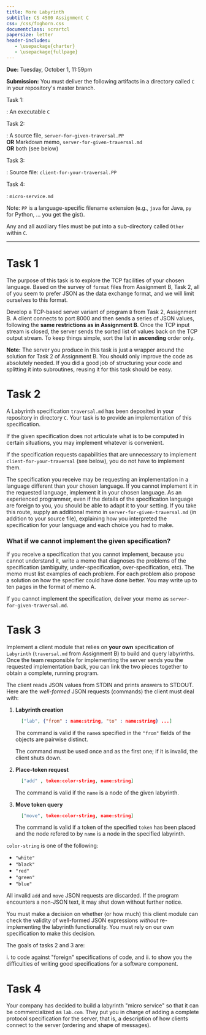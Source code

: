 ```yaml
---
title: More Labyrinth
subtitle: CS 4500 Assignment C
css: /css/foghorn.css
documentclass: scrartcl
papersize: letter
header-includes:
   - \usepackage{charter}
   - \usepackage{fullpage}
---
```


**Due:** Tuesday, October 1, 11:59pm

<!-- 
@(define hw "Exploring Your TAHBPL Some More")

@bold{Due} Monday, September 16, midnight 
-->

<!--
#### Note

In programming languages we speak of two kinds of servers and
two kinds of clients. A } @defterm{server module} @purple{is a component that
implements an interface for the purpose of serving functionality to other
modules; conversely, a } @defterm{client module} @purple{ consumes the services of a
server module. In distributed (web) systems people speak of}
@defterm{server} @purple{ and } @defterm{client} @purple{when they refer to software
components like server and client modules, except that the services are
used across a network protocol (possibly on the same machine) and the
components can be implemented in distinct programming languages.}}
-->

**Submission:** You must deliver the following artifacts in a directory called `C` in your repository's master branch. 

Task 1:

  : An executable `C`

Task 2:

  : A source file, `server-for-given-traversal.PP`  
  **OR** Markdown memo, `server-for-given-traversal.md`  
  **OR** both (see below)

Task 3:

  : Source file: `client-for-your-traversal.PP`

Task 4:

  : `micro-service.md`

Note: `PP` is a language-specific filename extension (e.g., `java` for Java, `py` for Python, ... you get the gist).

Any and all auxiliary files must be put into a sub-directory called `Other` within `C`.  

---

# Task 1

The purpose of this task is to explore the TCP facilities of your chosen language. Based on the survey of `format` files from Assignment B, Task 2, all of you seem to prefer JSON as the data exchange format, and we will limit ourselves to this format.


Develop a TCP-based server variant of program `B` from Task 2, Assignment B. A
client connects to port 8000 and then sends a series of JSON
values, following the **same restrictions as in Assignment B**.
Once the TCP input stream is closed, the server sends the sorted
list of values back on the TCP output stream.  To keep things
simple, sort the list in **ascending** order only.

<!-- 
@margin-note*{The idea form of reuse is simply importing the code @emph{without} modification.} -->

**Note:** The server you produce in this task is just a wrapper around the solution for Task 2 of Assignment B. You should only improve the code as absolutely needed. If you did a good job of structuring your code and splitting it into subroutines, reusing it for this task should be easy.


# Task 2

A Labyrinth specification `traversal.md` has been deposited in your repository in directory `C`. Your task is to provide an implementation of this specification.

<!-- 
Surprise! You live in Codemanistan and your team manager has
deposited a Traversal specification in your repository @tt{C}. Implement
the specification.-->

If the given specification does not articulate what is to be computed
in certain situations, you may implement whatever is convenient. 

If the specification requests capabilities that are unnecessary to
implement `client-for-your-traversal` (see below), you do not have to
implement them.

<!-- The specification you receive may be requesting the implementation in a language different than your chosen language. It might also be using terminology that is strongly related to the requested implementation language. As an experienced programmer, you should be able to understand and adopt the terminology and implement the specification in your chosen language. -->

The specification you receive may be requesting an implementation in a language different than your chosen language. If you cannot implement it in the requested language, implement it in your chosen language. As an experienced programmer, even if the details of the specification language are foreign to you, you should be able to adapt it to your setting. If you take this route, supply an additional memo in `server-for-given-traversal.md` (in addition to your source file), explaining how you interpreted the specification for your language and each choice you had to make.

### What if we cannot implement the given specification?

If you receive a specification that you cannot implement, because you cannot 
understand it, write a memo that
 diagnoses the problems of the specification (ambiguity,
 under-specification, over-specification, etc). The memo must list examples
 of each problem. For each problem also propose a solution on how the
 specifier could have done better. You may write up to ten pages in the
 format of memo A.

If you cannot implement the specification, deliver your memo as `server-for-given-traversal.md`.


# Task 3

Implement a client module that relies on **your own**
specification of `Labyrinth` (`traversal.md` from Assignment B) to build and query labyrinths. Once the team responsible for implementing the server sends you the requested implementation back, you can link
the two pieces together to obtain a complete, running program.

The client reads JSON values from STDIN and prints answers to
STDOUT. Here are the *well-formed* JSON requests (commands) the client
must deal with:

1. **Labyrinth creation**

    ```json
      ["lab", {"from" : name:string, "to" : name:string} ...]
    ```

    The command is valid if the `name`s specified in the `"from"` fields
of the objects are pairwise distinct. 

    The command must be used once and as the first one; if it is invalid, the client shuts down.

2. **Place-token request**

    ```json
      ["add" , token:color-string, name:string]
    ```

    The command is valid if the `name` is a node of the given labyrinth.

3. **Move token query**

    ```json
      ["move", token:color-string, name:string]
    ```
    The command is valid if a token of the specified `token`  has been placed 
    and the node refered to by `name` is a node in the specified labyrinth.

<!--  @purple{To clarify, think of @tt{"move"} as @tt{"movable"} query.} -->


`color-string` is one of the following:

   - `"white"`
   - `"black"`
   - `"red"`
   - `"green"`
   - `"blue"`

All invalid `add` and `move` JSON requests are discarded. If the
program encounters a non-JSON text, it may shut down without further
notice.

You must make a decision on whether (or how much) this client module can check
the validity of well-formed JSON expressions *without* re-implementing
the labyrinth functionality. You must rely on our own specification to make
this decision.

 The goals of tasks 2 and 3 are: 

i. to code against
"foreign" specifications of code, and 
ii. to show you the difficulties of
writing good specifications for a software component.


# Task 4
Your company has decided to build a labyrinth "micro
service" so that it can be
commercialized as `lab.com`. They put you in charge of adding a
complete protocol specification for the server, that is, a description of
how clients connect to the server (ordering and shape of messages). 

<!-- You may assume that the implementation team will wrap their amazing
@strike{client} @red{server} module with a TCP-based server. -->


